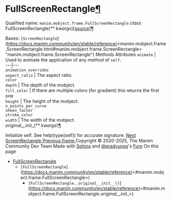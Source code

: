 # FullScreenRectangle[¶](https://docs.manim.community/en/stable/reference/<#fullscreenrectangle> "Link to this heading")
Qualified name: `manim.mobject.frame.FullScreenRectangle`
_class_ FullScreenRectangle(_** kwargs_)[[source]](https://docs.manim.community/en/stable/reference/<../_modules/manim/mobject/frame.html#FullScreenRectangle>)[¶](https://docs.manim.community/en/stable/reference/<#manim.mobject.frame.FullScreenRectangle> "Link to this definition")
    
Bases: `[ScreenRectangle`](https://docs.manim.community/en/stable/reference/<manim.mobject.frame.ScreenRectangle.html#manim.mobject.frame.ScreenRectangle> "manim.mobject.frame.ScreenRectangle")
Methods
Attributes
`animate` | Used to animate the application of any method of `self`.  
---|---  
`animation_overrides`  
`aspect_ratio` | The aspect ratio.  
`color`  
`depth` | The depth of the mobject.  
`fill_color` | If there are multiple colors (for gradient) this returns the first one  
`height` | The height of the mobject.  
`n_points_per_curve`  
`sheen_factor`  
`stroke_color`  
`width` | The width of the mobject.  
_original__init__(_** kwargs_)[¶](https://docs.manim.community/en/stable/reference/<#manim.mobject.frame.FullScreenRectangle._original__init__> "Link to this definition")
    
Initialize self. See help(type(self)) for accurate signature.
[ Next ScreenRectangle ](https://docs.manim.community/en/stable/reference/<manim.mobject.frame.ScreenRectangle.html>) [ Previous frame ](https://docs.manim.community/en/stable/reference/<manim.mobject.frame.html>)
Copyright © 2020-2025, The Manim Community Dev Team 
Made with [Sphinx](https://docs.manim.community/en/stable/reference/<https:/www.sphinx-doc.org/>) and [@pradyunsg](https://docs.manim.community/en/stable/reference/<https:/pradyunsg.me>)'s [Furo](https://docs.manim.community/en/stable/reference/<https:/github.com/pradyunsg/furo>)
On this page 
  * [FullScreenRectangle](https://docs.manim.community/en/stable/reference/<#>)
    * `[FullScreenRectangle`](https://docs.manim.community/en/stable/reference/<#manim.mobject.frame.FullScreenRectangle>)
      * `[FullScreenRectangle._original__init__()`](https://docs.manim.community/en/stable/reference/<#manim.mobject.frame.FullScreenRectangle._original__init__>)


